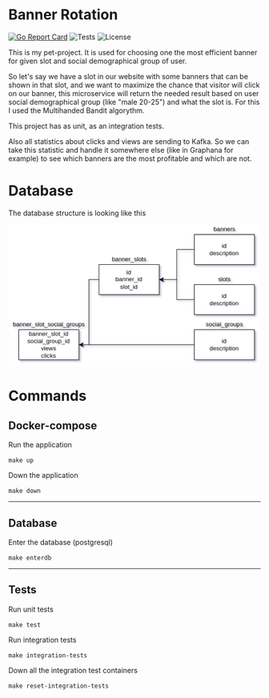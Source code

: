 # Banner Rotation

[![Go Report Card](https://goreportcard.com/badge/github.com/thewolf27/banner-rotation)](https://goreportcard.com/report/github.com/thewolf27/banner-rotation)
![Tests](https://github.com/thewolf27/banner-rotation/actions/workflows/tests.yml/badge.svg)
![License](https://img.shields.io/github/license/thewolf27/banner-rotation)

This is my pet-project. It is used for choosing one the most efficient banner for given slot and social demographical group of user. 

So let's say we have a slot in our website with some banners that can be shown in that slot, and we want to maximize the chance that visitor will click on our banner, this microservice will return the needed result based on user social demographical group (like "male 20-25") and what the slot is.
For this I used the Multihanded Bandit algorythm.

This project has as unit, as an integration tests.

Also all statistics about clicks and views are sending to Kafka. So we can take this statistic and handle it somewhere else (like in Graphana for example) to see which banners are the most profitable and which are not.

# Database

The database structure is looking like this

![Drag Racing](./.github/database.png)

# Commands

## Docker-compose

Run the application
```
make up
```

Down the application
```
make down
```

---
## Database

Enter the database (postgresql)
```
make enterdb
```

---
## Tests

Run unit tests
```
make test
```

Run integration tests
```
make integration-tests
```

Down all the integration test containers
```
make reset-integration-tests
```
